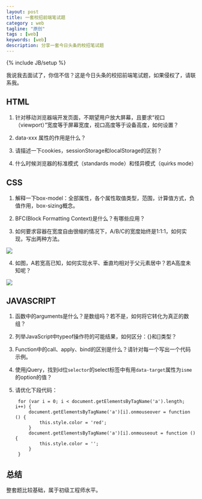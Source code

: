 ```yaml
---
layout: post
title: 一套校招前端笔试题
category : web
tagline: "原创"
tags : [web]
keywords: [web]
description: 分享一套今日头条的校招笔试题
---
```

{% include JB/setup %}

我说我去面试了，你信不信？这是今日头条的校招前端笔试题，如果侵权了，请联系我。

## HTML
1. 针对移动浏览器端开发页面，不期望用户放大屏幕，且要求“视口（viewport）”宽度等于屏幕宽度，视口高度等于设备高度，如何设置？

2. data-xxx 属性的作用是什么？

3. 请描述一下cookies，sessionStorage和localStorage的区别？

4. 什么时候浏览器的标准模式（standards mode）和怪异模式（quirks mode）

## CSS
1. 解释一下box-model：全部属性，各个属性取值类型，范围，计算值方式，负值作用，box-sizing概念。

2. BFC(Block Formatting Context)是什么？有哪些应用？

3. 如何要求容器在宽度自由很缩的情况下，A/B/C的宽度始终是1:1:1，如何实现，写出两种方法。

![]({{BLOG_IMG}}441.png)

4. 如图，A若宽高已知，如何实现水平、垂直均相对于父元素居中？若A高度未知呢？

![]({{BLOG_IMG}}442.png)

## JAVASCRIPT
1. 函数中的arguments是什么？是数组吗？若不是，如何将它转化为真正的数组？

2. 列举JavaScript中typeof操作符的可能结果，如何区分：{}和[]类型？

3. Function中的call、apply、bind的区别是什么？请针对每一个写出一个代码示例。

4. 使用jQuery，找到id位`selector`的select标签中有用`data-target`属性为`isme`的option的值？

5. 请优化下段代码：

        for (var i = 0; i < document.getElementsByTagName('a').length; i++) {
            document.getElementsByTagName('a')[i].onmouseover = function () {
                this.style.color = 'red';
            }
            document.getElementsByTagName('a')[i].onmouseout = function () {
                this.style.color = '';
            }
        }

## 总结
整套题比较基础，属于初级工程师水平。
